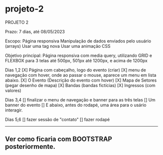 # projeto-2

PROJETO 2

Prazo: 7 dias, até 08/05/2023

Escopo: 
Página responsiva 
Manipulação de dados enviados pelo usuário (arrays)
Usar uma tag nova 
Usar uma animação CSS

Objetivo principal:
Página responsiva com media query, utilizando GRID e FLEXBOX
para 3 telas até 500px, 501px até 1200px, e acima de 1200px

Dias 1,2
[X] Página com cabeçalho, logo do evento (criar)
[X] menu de navegação com hover, onde ao passar o mouse, aparece um menu em lista abaixo.
[X] O Evento (Descrição do evento com hover)
[X] Mapa de Setores (pegar desenho de mapa)
[X] Bandas (bandas fictícias)
[X] Ingressos (com valores)

Dias 3,4
[] finalizar o menu de navegação e banner para as três telas
[] Um banner do evento
[] E abaixo, antes do rodapé, uma área para o usário interagir.

Dias 5,6
[] fazer sessão de "contato"
[] fazer rodapé

--------
Ver como ficaria com BOOTSTRAP posteriormente.
--------